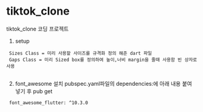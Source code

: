 # tiktok_clone

tiktok_clone 코딩 프로젝트

1. setup

```
 Sizes Class = 미리 사용할 사이즈를 규격화 정의 해준 dart 파일
 Gaps Class = 미리 Sized box를 정의하여 높이,너비 margin을 줄때 사용함 빈 상자로 사용
 
```

2. font_awesome 설치
pubspec.yaml파일의 dependencies:에 아래 내용 붙여 넣기 후 pub get
```
 font_awesome_flutter: ^10.3.0
```
